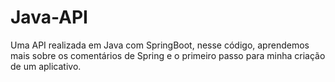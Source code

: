 # Java-API
Uma API realizada em Java com SpringBoot, nesse código, aprendemos mais sobre os comentários de Spring e o primeiro passo para minha criação de um aplicativo.
